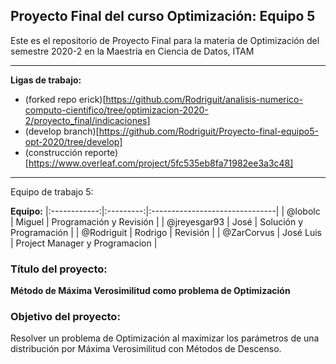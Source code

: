 ## Proyecto Final del curso Optimización: Equipo 5

Este es el repositorio de Proyecto Final para la materia de Optimización del semestre 2020-2 en la Maestría en Ciencia de Datos, ITAM
______

**Ligas de trabajo:**

* (forked repo erick)[https://github.com/Rodriguit/analisis-numerico-computo-cientifico/tree/optimizacion-2020-2/proyecto_final/indicaciones]
* (develop branch)[https://github.com/Rodriguit/Proyecto-final-equipo5-opt-2020/tree/develop]
* (construcción reporte)[https://www.overleaf.com/project/5fc535eb8fa71982ee3a3c48]
____
Equipo de trabajo 5:


**Equipo:**
|:------------:|:---------:|:-------------------------------|
| @lobolc      | Miguel    | Programación y Revisión        |
| @jreyesgar93 | José      | Solución y Programación        |
| @Rodriguit   | Rodrigo   | Revisión                       |
| @ZarCorvus   | José Luis | Project Manager y Programacion |


### Título del proyecto:

**Método de Máxima Verosimilitud como problema de Optimización**

### Objetivo del proyecto: 

Resolver un problema de Optimización al maximizar los parámetros de una distribución por Máxima Verosimilitud con Métodos de Descenso.










